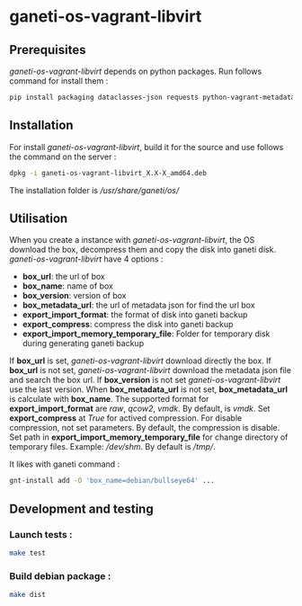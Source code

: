 # ganeti-os-vagrant-libvirt


## Prerequisites

*ganeti-os-vagrant-libvirt* depends on python packages. Run follows command for install them :

```sh
pip install packaging dataclasses-json requests python-vagrant-metadata
```
## Installation 

For install *ganeti-os-vagrant-libvirt*, build it for the source and use follows the command on the server :

```sh
dpkg -i ganeti-os-vagrant-libvirt_X.X-X_amd64.deb
```

The installation folder is */usr/share/ganeti/os/*
## Utilisation

When you create a instance with *ganeti-os-vagrant-libvirt*, the OS download the box, decompress them and copy the disk into ganeti disk.
*ganeti-os-vagrant-libvirt* have 4 options :
  - **box_url**: the url of box
  - **box_name**: name of box
  - **box_version**: version of box
  - **box_metadata_url**: the url of metadata json for find the url box
  - **export_import_format**: the format of disk into ganeti backup
  - **export_compress**: compress the disk into ganeti backup
  - **export_import_memory_temporary_file**: Folder for temporary disk during generating ganeti backup

If **box_url** is set, *ganeti-os-vagrant-libvirt* download directly the box.
If **box_url** is not set, *ganeti-os-vagrant-libvirt* download the metadata json file and search the box url. If **box_version** is not set *ganeti-os-vagrant-libvirt* use the last version.
When **box_metadata_url** is not set, **box_metadata_url** is calculate with **box_name**.
The supported format for **export_import_format** are *raw*, *qcow2*, *vmdk*. By default, is *vmdk*.
Set **export_compress** at *True* for actived compression. For disable compression, not set parameters. By default, the compression is disable.
Set path in **export_import_memory_temporary_file** for change directory of temporary files. Example: */dev/shm*. By default is */tmp/*.

It likes with ganeti command :

```sh
gnt-install add -O 'box_name=debian/bullseye64' ...
```

## Development and testing

### Launch tests :

```sh 
make test
```

### Build debian package :

```sh
make dist
```